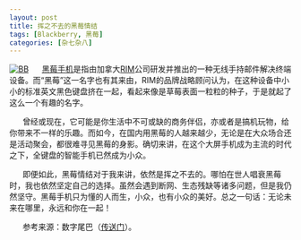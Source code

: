 ```yaml
---
layout: post
title: 挥之不去的黑莓情结
tags: [Blackberry, 黑莓]
categories: [杂七杂八]
---
```

<p><a href="http://www.xianhuazeng.com/cn/wp-content/uploads/2015/10/BB.JPG"><img class="aligncenter size-full wp-image-544" src="http://www.xianhuazeng.com/cn/wp-content/uploads/2015/10/BB.JPG" alt="BB" /></a>      <span style="text-decoration: underline;"><a href="http://baike.baidu.com/view/242568.htm" target="_blank">黑莓手机</a></span>是指由加拿大<span style="text-decoration: underline;"><a href="http://www.rim.com/" target="_blank">RIM</a></span>公司研发并推出的一种无线手持邮件解决终端设备。而“黑莓”这一名字也有其来由，RIM的品牌战略顾问认为，在这种设备中小小的标准英文黑色键盘挤在一起，看起来像是草莓表面一粒粒的种子，于是就起了这么一个有趣的名字。</p><p>      曾经或现在，它可能是你生活中不可或缺的商务伴侣，亦或者是搞机玩物，给你带来不一样的乐趣。而如今，在国内用黑莓的人越来越少，无论是在大众场合还是活动聚会，都很难寻见黑莓的身影。确切来讲，在这个大屏手机成为主流的时代之下，全键盘的智能手机已然成为小众。</p><p>      即便如此，黑莓情结对于我来讲，依然是挥之不去的。哪怕在世人唱衰黑莓时，我也依然坚定自己的选择。虽然会遇到断网、生态残缺等诸多问题，但是我仍然坚守。黑莓手机只为懂的人而生，小众，也有小众的美好。总之一句话：无论未来在哪里，永远和你在一起！</p><p>      参考来源：数字尾巴（<span style="text-decoration: underline;"><a href="http://www.dgtle.com/article-7917-1.html" target="_blank">传送门</a></span>）。</p>
